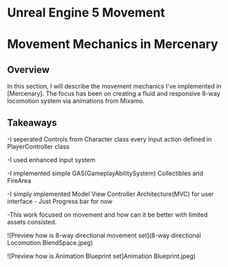 # Unreal Engine 5 Movement

# Movement Mechanics in Mercenary

## Overview
In this section, I will describe the movement mechanics I've implemented in [Mercenary]. The focus has been on creating a fluid and responsive 8-way locomotion system via animations from Mixamo.
## Takeaways
-I seperated Controls from Character class every input action defined in PlayerController class 

-I used enhanced input system 

-I implemented simple GAS(GameplayAbilitySystem) Collectibles and FireArea

-I simply implemented Model View Controller Architecture(MVC) for user interface - Just Progress bar for now

-This work focused on movement and how can it be better with limited assets consisted.


![Preview how is 8-way directional movement set](8-way directional Locomotion BlendSpace.jpeg)

![Preview how is Animation Blueprint set]Animation Blueprint.jpeg)

